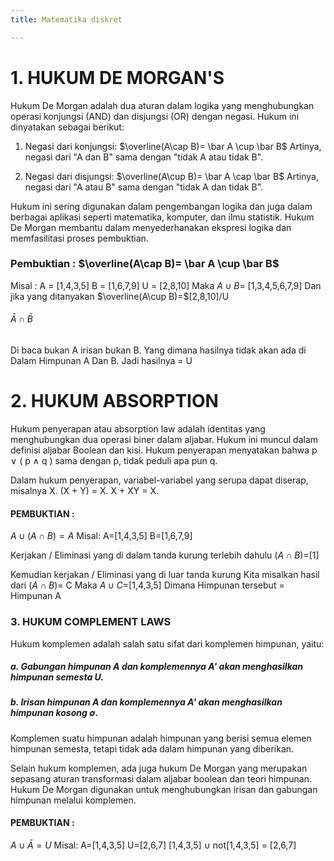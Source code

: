 ```yaml
---
title: Matematika diskret

---
```


# 1. HUKUM DE MORGAN'S

Hukum De Morgan adalah dua aturan dalam logika yang menghubungkan operasi konjungsi (AND) dan disjungsi (OR) dengan negasi. Hukum ini dinyatakan sebagai berikut:

1. Negasi dari konjungsi:
   $\overline(A\cap B)= \bar A \cup \bar B$
   Artinya, negasi dari "A dan B" sama dengan "tidak A atau tidak B".

2. Negasi dari disjungsi:
   $\overline(A\cup B)= \bar A \cap \bar B$
   Artinya, negasi dari "A atau B" sama dengan "tidak A dan tidak B".

Hukum ini sering digunakan dalam pengembangan logika dan juga dalam berbagai aplikasi seperti matematika, komputer, dan ilmu statistik. Hukum De Morgan membantu dalam menyederhanakan ekspresi logika dan memfasilitasi proses pembuktian.

### Pembuktian : $\overline(A\cap B)= \bar A \cup \bar B$
Misal :
A = [1,4,3,5]
B = [1,6,7,9]
U = [2,8,10]
Maka $A\cup B=$ [1,3,4,5,6,7,9]
Dan jika yang ditanyakan $\overline(A\cup B)=$[2,8,10]/U
###### $\bar{A}\cap\bar{B}$
Di baca bukan A irisan bukan B.
Yang dimana hasilnya tidak akan ada di
Dalam Himpunan A Dan B.
Jadi hasilnya = U
# 2. HUKUM ABSORPTION
Hukum penyerapan atau absorption law adalah identitas yang menghubungkan dua operasi biner dalam aljabar. Hukum ini muncul dalam definisi aljabar Boolean dan kisi. 
Hukum penyerapan menyatakan bahwa p ∨ ( p ∧ q ) sama dengan p, tidak peduli apa pun q. 

Dalam hukum penyerapan, variabel-variabel yang serupa dapat diserap, misalnya X. (X + Y) = X. X + XY = X. 
#### PEMBUKTIAN : 
$A\cup(A\cap B)=A$
Misal:
A=[1,4,3,5]
B=[1,6,7,9]

Kerjakan / Eliminasi yang di dalam tanda kurung terlebih dahulu
$(A\cap B)=$[1]

Kemudian kerjakan / Eliminasi yang di luar tanda kurung
Kita misalkan hasil dari $(A\cap B)=$ C
Maka $A\cup C=$[1,4,3,5] Dimana Himpunan tersebut = Himpunan A
### 3. HUKUM COMPLEMENT LAWS
Hukum komplemen adalah salah satu sifat dari komplemen himpunan, yaitu:
##### a. Gabungan himpunan A dan komplemennya A' akan menghasilkan himpunan semesta U.
##### b. Irisan himpunan A dan komplemennya A' akan menghasilkan himpunan kosong ∅. 
Komplemen suatu himpunan adalah himpunan yang berisi semua elemen himpunan semesta, tetapi tidak ada dalam himpunan yang diberikan. 

Selain hukum komplemen, ada juga hukum De Morgan yang merupakan sepasang aturan transformasi dalam aljabar boolean dan teori himpunan. Hukum De Morgan digunakan untuk menghubungkan irisan dan gabungan himpunan melalui komplemen.
#### PEMBUKTIAN : 
$A\cup\bar A = U$
Misal:
A=[1,4,3,5]
U=[2,6,7]
[1,4,3,5] $\cup$ not[1,4,3,5] = [2,6,7]